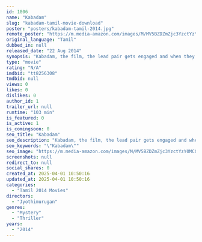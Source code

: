 ```yaml
---
id: 1806
name: "Kabadam"
slug: "kabadam-tamil-movie-download"
poster: "posters/kabadam-tamil-2014.jpg"
remote_poster: "https://m.media-amazon.com/images/M/MV5BZDZmZjc3YzctYzY0MC00NGM0LWEyNGItNzA1YmVlZDVhMWQ2XkEyXkFqcGdeQXVyNTM3MDMyMDQ@._V1_SX300.jpg"
original_language: "Tamil"
dubbed_in: null
released_date: "22 Aug 2014"
synopsis: "Kabadam, the film, the lead pair gets engaged and when they start getting closer to each other, they realize that they are at opposite poles, and all hell breaks loose. There is some intense romance and it is also a whodunit kind ..."
type: "movie"
rating: "N/A"
imdbid: "tt8256308"
tmdbid: null
views: 0
likes: 0
dislikes: 0
author_id: 1
trailer_url: null
runtime: "103 min"
is_featured: 0
is_active: 1
is_comingsoon: 0
seo_title: "Kabadam"
seo_description: "Kabadam, the film, the lead pair gets engaged and when they start getting closer to each other, they realize that they are at opposite poles, and all hell breaks loose. There is some intense romance and it is also a whodunit kind ..."
seo_keywords: "\"Kabadam\""
seo_image: "https://m.media-amazon.com/images/M/MV5BZDZmZjc3YzctYzY0MC00NGM0LWEyNGItNzA1YmVlZDVhMWQ2XkEyXkFqcGdeQXVyNTM3MDMyMDQ@._V1_SX300.jpg"
screenshots: null
redirect_to: null
social_shares: 0
created_at: 2025-04-01 10:50:16
updated_at: 2025-04-01 10:50:16
categories:
  - "Tamil 2014 Movies"
directors:
  - "Jyothimurugan"
genres:
  - "Mystery"
  - "Thriller"
years:
  - "2014"
---
```


